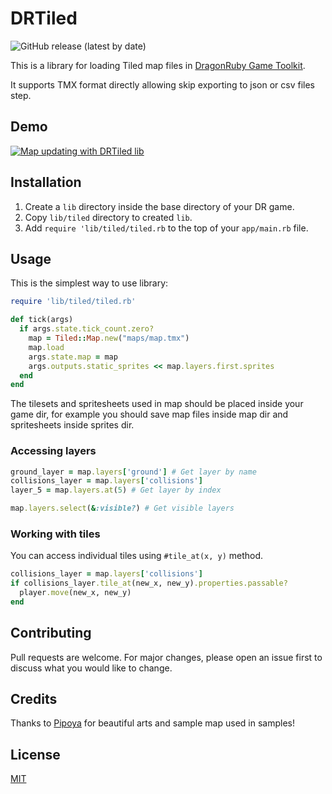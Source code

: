 # DRTiled

![GitHub release (latest by date)](https://img.shields.io/github/v/release/wildfiler/drtiled?label=version&style=plastic)

This is a library for loading Tiled map files in [DragonRuby Game Toolkit](https://dragonruby.org/toolkit/game).

It supports TMX format directly allowing skip exporting to json or csv files step.


## Demo

[![Map updating with DRTiled lib](https://img.youtube.com/vi/RrWJ3s3WA3s/0.jpg)](https://youtu.be/RrWJ3s3WA3s)


## Installation

1. Create a `lib` directory inside the base directory of your DR game.
2. Copy `lib/tiled` directory to created `lib`.
3. Add `require 'lib/tiled/tiled.rb` to the top of your `app/main.rb` file.


## Usage

This is the simplest way to use library:

```ruby
require 'lib/tiled/tiled.rb'

def tick(args)
  if args.state.tick_count.zero?
    map = Tiled::Map.new("maps/map.tmx")
    map.load
    args.state.map = map
    args.outputs.static_sprites << map.layers.first.sprites
  end
end
```

The tilesets and spritesheets used in map should be placed inside your game dir, for example you should save map files inside map dir and spritesheets inside sprites dir.


### Accessing layers

```ruby
ground_layer = map.layers['ground'] # Get layer by name
collisions_layer = map.layers['collisions']
layer_5 = map.layers.at(5) # Get layer by index

map.layers.select(&:visible?) # Get visible layers
```

### Working with tiles

You can access individual tiles using `#tile_at(x, y)` method.

```ruby
collisions_layer = map.layers['collisions']
if collisions_layer.tile_at(new_x, new_y).properties.passable?
  player.move(new_x, new_y)
end
```

## Contributing

Pull requests are welcome. For major changes, please open an issue first to discuss what you would like to change.


## Credits

Thanks to [Pipoya](https://pipoya.itch.io) for beautiful arts and sample map used in samples!  

## License
[MIT](https://choosealicense.com/licenses/mit/)

